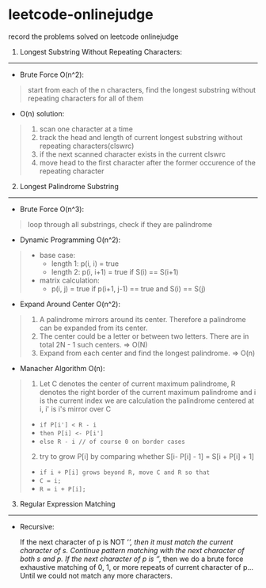 leetcode-onlinejudge
====================
record the problems solved on leetcode onlinejudge

1. Longest Substring Without Repeating Characters:
------

* Brute Force O(n^2):
> start from each of the n characters, find the longest substring without repeating characters for all of them

* O(n) solution:
> 1. scan one character at a time
> 2. track the head and length of current longest substring without repeating characters(clswrc)
> 3. if the next scanned character exists in the current clswrc
> 4. move head to the first character after the former occurence of the repeating character

2. Longest Palindrome Substring
------

* Brute Force O(n^3):
> loop through all substrings, check if they are palindrome

* Dynamic Programming O(n^2):
> * base case:
>   * length 1: p(i, i) = true
>   * length 2: p(i, i+1) = true if S(i) == S(i+1)
> * matrix calculation:
>   * p(i, j) = true if p(i+1, j-1) == true and S(i) == S(j)

* Expand Around Center O(n^2):
> 1. A palindrome mirrors around its center. Therefore a palindrome can be expanded from its center.
> 2. The center could be a letter or between two letters. There are in total 2N - 1 such centers.	=> O(N)
> 3. Expand from each center and find the longest palindrome.	=> O(n)

* Manacher Algorithm O(n):
> 1. Let C denotes the center of current maximum palindrome, R denotes the right border of the current maximum palindrome and i is the current index we are calculation the palindrome centered at i, i' is i's mirror over C
>   * `if P[i'] < R - i`
>   * `then P[i] <- P[i']`
>   * `else R - i // of course 0 on border cases`
> 2. try to grow P[i] by comparing whether S[i- P[i] - 1] = S[i + P[i] + 1]
>   * `if i + P[i] grows beyond R, move C and R so that`
>   * `C = i;`
>   * `R = i + P[i];`

3. Regular Expression Matching
------

* Recursive:

    If the next character of p is NOT ‘*’, then it must match the current character of s.
    Continue pattern matching with the next character of both s and p.
    If the next character of p is ‘*’, then we do a brute force exhaustive matching of 0, 1,
    or more repeats of current character of p… Until we could not match any more characters.
